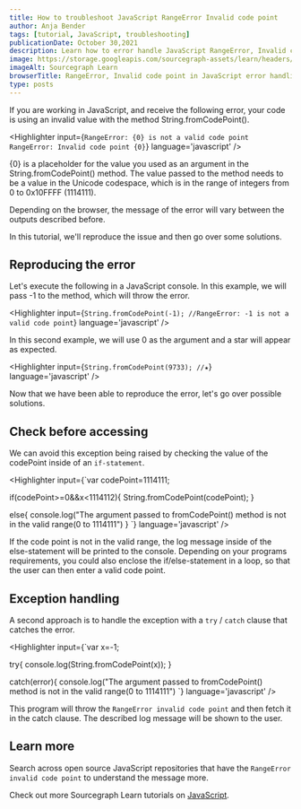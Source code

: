 ```yaml
---
title: How to troubleshoot JavaScript RangeError Invalid code point
author: Anja Bender
tags: [tutorial, JavaScript, troubleshooting]
publicationDate: October 30,2021
description: Learn how to error handle JavaScript RangeError, Invalid code point
image: https://storage.googleapis.com/sourcegraph-assets/learn/headers/sourcegraph-learn-header.png
imageAlt: Sourcegraph Learn
browserTitle: RangeError, Invalid code point in JavaScript error handling
type: posts
---
```


If you are working in JavaScript, and receive the following error, your code is using an invalid value with the method String.fromCodePoint().

<Highlighter
input={`RangeError: {0} is not a valid code point
RangeError: Invalid code point {0}`}
language='javascript'
/>

{0} is a placeholder for the value you used as an argument in the String.fromCodePoint() method. The value passed to the method needs to be a value in the Unicode codespace, which is in the range of integers from 0 to 0x10FFFF (1114111).

Depending on the browser, the message of the error will vary between the outputs described before.

In this tutorial, we'll reproduce the issue and then go over some solutions.

## Reproducing the error

Let's execute the following in a JavaScript console. In this example, we will pass -1 to the method, which will throw the error.

<Highlighter
input={`String.fromCodePoint(-1); //RangeError: -1 is not a valid code point`}
language='javascript'
/>

In this second example, we will use 0 as the argument and a star will appear as expected.

<Highlighter
input={`String.fromCodePoint(9733); //★`}
language='javascript'
/>

Now that we have been able to reproduce the error, let's go over possible solutions.

## Check before accessing

We can avoid this exception being raised by checking the value of the codePoint inside of an `if-statement`.

<Highlighter
input={`var codePoint=1114111;

if(codePoint>=0&&x<1114112){
String.fromCodePoint(codePoint); 
}

else{
console.log("The argument passed to fromCodePoint() method is not in the valid range(0 to 1114111")
                             }
`}
language='javascript'
/>

If the code point is not in the valid range, the log message inside of the else-statement will be printed to the console. Depending on your programs requirements, you could also enclose the if/else-statement in a loop, so that the user can then enter a valid code point.   

## Exception handling

A second approach is to handle the exception with a `try` / `catch` clause that catches the error.

<Highlighter
input={`var x=-1;

try{
console.log(String.fromCodePoint(x)); 
}

catch(error){
  console.log("The argument passed to fromCodePoint() method is not in the valid range(0 to 1114111")
`}
language='javascript'
/>

This program will throw the `RangeError invalid code point` and then fetch it in the catch clause. The described log message will be shown to the user. 

## Learn more

Search across open source JavaScript repositories that have the `RangeError invalid code point` to understand the message more.

<SourcegraphSearch query="RangeError: Invalid code point lang:js" patternType="literal"/>

Check out more Sourcegraph Learn tutorials on [JavaScript](https://learn.sourcegraph.com/tags/javascript).
